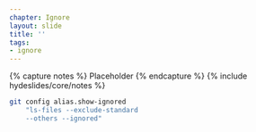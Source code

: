 ```yaml
---
chapter: Ignore
layout: slide
title: ''
tags:
- ignore
---
```


{% capture notes %}
Placeholder
{% endcapture %}
{% include hydeslides/core/notes %}

```bash
git config alias.show-ignored
	"ls-files --exclude-standard
	--others --ignored"
```
